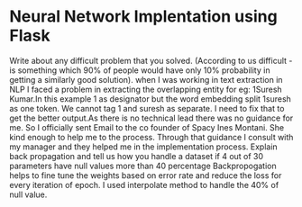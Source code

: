 # Neural Network Implentation using Flask
Write about any difficult problem that you solved. (According to us difficult - is something which 90% of people would have only 10% probability in getting a similarly good solution). 
when I was working in text extraction in NLP I faced a problem in extracting the overlapping entity for eg: 1Suresh Kumar.In this example 1 as designator but the word embedding split 1suresh as one token. We cannot tag 1 and suresh as separate. I need to fix that to get the better output.As there is no technical lead there was no guidance for me. So I officially sent Email to the co founder of Spacy Ines Montani. She kind enough to help me to the process. Through that guidance I consult with my manager and they helped me in the implementation process.
Explain back propagation and tell us how you handle a dataset if 4 out of 30 parameters have null values more than 40 percentage
Backpropogation helps to fine tune the weights based on error rate and reduce the loss for every iteration of epoch. I used interpolate method to handle the 40% of null value. 

